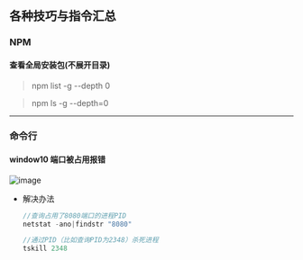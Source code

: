 ## 各种技巧与指令汇总

### NPM

#### 查看全局安装包(不展开目录)

   > npm list -g --depth 0
   
   > npm ls -g --depth=0
   
---

### 命令行

#### window10 端口被占用报错

  ![image](https://user-images.githubusercontent.com/21988006/29250258-044c303a-8072-11e7-9c2d-70009274618c.png)
  
  - 解决办法

    ```js
    //查询占用了8080端口的进程PID
    netstat -ano|findstr "8080"
    
    //通过PID（比如查询PID为2348）杀死进程
    tskill 2348
    ```
   



